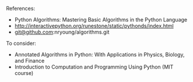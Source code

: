 

References:

* Python Algorithms: Mastering Basic Algorithms in the Python Language
* http://interactivepython.org/runestone/static/pythonds/index.html
* git@github.com:nryoung/algorithms.git

To consider:

* Annotated Algorithms in Python: With Applications in Physics, Biology, and Finance
* Introduction to Computation and Programming Using Python (MIT course)
